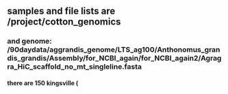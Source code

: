 ## samples and file lists are /project/cotton_genomics
### and genome: /90daydata/aggrandis_genome/LTS_ag100/Anthonomus_grandis_grandis/Assembly/for_NCBI_again/for_NCBI_again2/Agragra_HiC_scaffold_no_mt_singleline.fasta 
#### there are 150 kingsville (
